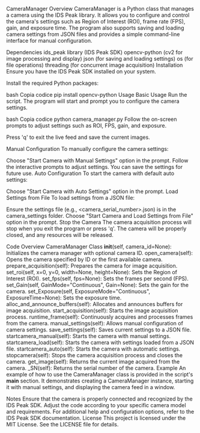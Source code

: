 CameraManager
Overview
CameraManager is a Python class that manages a camera using the IDS Peak library. It allows you to configure and control the camera's settings such as Region of Interest (ROI), frame rate (FPS), gain, and exposure time. The program also supports saving and loading camera settings from JSON files and provides a simple command-line interface for manual configuration.

Dependencies
ids_peak library (IDS Peak SDK)
opencv-python (cv2 for image processing and display)
json (for saving and loading settings)
os (for file operations)
threading (for concurrent image acquisition)
Installation
Ensure you have the IDS Peak SDK installed on your system.

Install the required Python packages:

bash
Copia codice
pip install opencv-python
Usage
Basic Usage
Run the script. The program will start and prompt you to configure the camera settings.

bash
Copia codice
python camera_manager.py
Follow the on-screen prompts to adjust settings such as ROI, FPS, gain, and exposure.

Press 'q' to exit the live feed and save the current images.

Manual Configuration
To manually configure the camera settings:

Choose "Start Camera with Manual Settings" option in the prompt.
Follow the interactive prompts to adjust settings.
You can save the settings for future use.
Auto Configuration
To start the camera with default auto settings:

Choose "Start Camera with Auto Settings" option in the prompt.
Load Settings from File
To load settings from a JSON file:

Ensure the settings file (e.g., <camera_serial_number>.json) is in the camera_settings folder.
Choose "Start Camera and Load Settings from File" option in the prompt.
Stop the Camera
The camera acquisition process will stop when you exit the program or press 'q'. The camera will be properly closed, and any resources will be released.

Code Overview
CameraManager Class
__init__(self, camera_id=None): Initializes the camera manager with optional camera ID.
open_camera(self): Opens the camera specified by ID or the first available camera.
prepare_acquisition(self): Prepares the camera for image acquisition.
set_roi(self, x=0, y=0, width=None, height=None): Sets the Region of Interest (ROI).
set_fps(self, fps=None): Sets the frames per second (FPS).
set_Gain(self, GainMode="Continuous", Gain=None): Sets the gain for the camera.
set_Exposure(self, ExposureMode="Continuous", ExposureTime=None): Sets the exposure time.
alloc_and_announce_buffers(self): Allocates and announces buffers for image acquisition.
start_acquisition(self): Starts the image acquisition process.
runtime_frame(self): Continuously acquires and processes frames from the camera.
manual_settings(self): Allows manual configuration of camera settings.
save_settings(self): Saves current settings to a JSON file.
startcamera_manual(self): Starts the camera with manual settings.
startcamera_load(self): Starts the camera with settings loaded from a JSON file.
startcamera_auto(self): Starts the camera with automatic settings.
stopcamera(self): Stops the camera acquisition process and closes the camera.
get_image(self): Returns the current image acquired from the camera.
_SN(self): Returns the serial number of the camera.
Example
An example of how to use the CameraManager class is provided in the script's __main__ section. It demonstrates creating a CameraManager instance, starting it with manual settings, and displaying the camera feed in a window.

Notes
Ensure that the camera is properly connected and recognized by the IDS Peak SDK.
Adjust the code according to your specific camera model and requirements.
For additional help and configuration options, refer to the IDS Peak SDK documentation.
License
This project is licensed under the MIT License. See the LICENSE file for details.